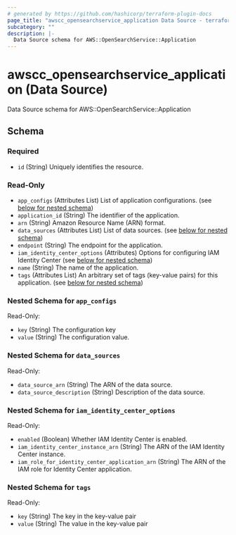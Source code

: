 ```yaml
---
# generated by https://github.com/hashicorp/terraform-plugin-docs
page_title: "awscc_opensearchservice_application Data Source - terraform-provider-awscc"
subcategory: ""
description: |-
  Data Source schema for AWS::OpenSearchService::Application
---
```


# awscc_opensearchservice_application (Data Source)

Data Source schema for AWS::OpenSearchService::Application



<!-- schema generated by tfplugindocs -->
## Schema

### Required

- `id` (String) Uniquely identifies the resource.

### Read-Only

- `app_configs` (Attributes List) List of application configurations. (see [below for nested schema](#nestedatt--app_configs))
- `application_id` (String) The identifier of the application.
- `arn` (String) Amazon Resource Name (ARN) format.
- `data_sources` (Attributes List) List of data sources. (see [below for nested schema](#nestedatt--data_sources))
- `endpoint` (String) The endpoint for the application.
- `iam_identity_center_options` (Attributes) Options for configuring IAM Identity Center (see [below for nested schema](#nestedatt--iam_identity_center_options))
- `name` (String) The name of the application.
- `tags` (Attributes List) An arbitrary set of tags (key-value pairs) for this application. (see [below for nested schema](#nestedatt--tags))

<a id="nestedatt--app_configs"></a>
### Nested Schema for `app_configs`

Read-Only:

- `key` (String) The configuration key
- `value` (String) The configuration value.


<a id="nestedatt--data_sources"></a>
### Nested Schema for `data_sources`

Read-Only:

- `data_source_arn` (String) The ARN of the data source.
- `data_source_description` (String) Description of the data source.


<a id="nestedatt--iam_identity_center_options"></a>
### Nested Schema for `iam_identity_center_options`

Read-Only:

- `enabled` (Boolean) Whether IAM Identity Center is enabled.
- `iam_identity_center_instance_arn` (String) The ARN of the IAM Identity Center instance.
- `iam_role_for_identity_center_application_arn` (String) The ARN of the IAM role for Identity Center application.


<a id="nestedatt--tags"></a>
### Nested Schema for `tags`

Read-Only:

- `key` (String) The key in the key-value pair
- `value` (String) The value in the key-value pair
